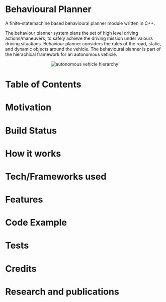 # Behavioural Planner 
A finite-statemachine based behavioural planner module written in C++. 

The behaviour planner system plans the set of high level driving actions/maneuvers, to safely achieve the driving mission under vaiours driving situations. Behaviour planner considers the rules of the road, static, and dynamic objects around the vehicle. The behavioural planner is part of the hierachical framework for an autonomous vehicle.
<div align="center">
  <img src="https://github.com/RayRuizheLi/behaviouralPlanner/blob/main/readmeResources/autonomousHierarchy.png" alt="autonomous vehicle hierarchy" title="hierarchy"/>
</div>

# Table of Contents
# Motivation
# Build Status
# How it works
# Tech/Frameworks used 
# Features 
# Code Example
# Tests
# Credits
# Research and publications
